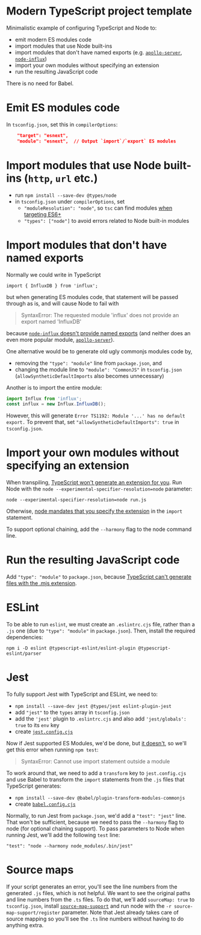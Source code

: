 # Modern TypeScript project template

Minimalistic example of configuring TypeScript and Node to:
* emit modern ES modules code
* import modules that use Node built-ins
* import modules that don't have named exports (e.g. [`apollo-server`](https://github.com/apollographql/apollo-server/issues/1356#issuecomment-565277759), [`node-influx`](https://github.com/node-influx/node-influx/issues/298))
* import your own modules without specifying an extension
* run the resulting JavaScript code

There is no need for Babel.

# Emit ES modules code

In `tsconfig.json`, set this in `compilerOptions`:

```json
    "target": "esnext",
    "module": "esnext",  // Output `import`/`export` ES modules
```


# Import modules that use Node built-ins (`http`, `url` etc.)

* run `npm install --save-dev @types/node`
* in `tsconfig.json` under `compilerOptions`, set
  * `"moduleResolution": "node"`, so `tsc` can find modules [when targeting ES6+](https://github.com/Microsoft/TypeScript/issues/8189) 
  * `"types": ["node"]` to avoid errors related to Node built-in modules  


# Import modules that don't have named exports

Normally we could write in TypeScript

    import { InfluxDB } from 'influx';

but when generating ES modules code, that statement will be passed through as is, and will cause Node to fail with

> SyntaxError: The requested module 'influx' does not provide an export named 'InfluxDB'

because [`node-influx` doesn't provide named exports](https://github.com/node-influx/node-influx/issues/298) (and neither does an even more popular module, [`apollo-server`](https://github.com/apollographql/apollo-server/issues/1356#issuecomment-565277759)).

One alternative would be to generate old ugly commonjs modules code by,

* removing the `"type": "module"` line from `package.json`, and
* changing the module line to `"module": "CommonJS"` in `tsconfig.json` (`allowSyntheticDefaultImports` also becomes unnecessary)

Another is to import the entire module:

```js
import Influx from 'influx';
const influx = new Influx.InfluxDB();
```

However, this will generate `Error TS1192: Module '...' has no default export.` To prevent that, set `"allowSyntheticDefaultImports": true` in `tsconfig.json`.


# Import your own modules without specifying an extension

When transpiling, [TypeScript won't generate an extension for you](https://github.com/microsoft/TypeScript/issues/16577). Run Node with the `node --experimental-specifier-resolution=node` parameter:

    node --experimental-specifier-resolution=node run.js
    
Otherwise, [node mandates that you specify the extension](https://nodejs.org/api/esm.html#esm_mandatory_file_extensions) in the `import` statement.

To support optional chaining, add the `--harmony` flag to the node command line.


# Run the resulting JavaScript code

Add `"type": "module"` to `package.json`, because [TypeScript can't generate files with the .mjs extension](https://github.com/microsoft/TypeScript/issues/18442#issuecomment-581738714).


# ESLint

To be able to run `eslint`, we must create an `.eslintrc.cjs` file, rather than a `.js` one (due to `"type": "module"` in `package.json`). Then, install the required dependencies:

    npm i -D eslint @typescript-eslint/eslint-plugin @typescript-eslint/parser


# Jest

To fully support Jest with TypeScript and ESLint, we need to:

* `npm install --save-dev jest @types/jest eslint-plugin-jest`
* add `"jest"` to the `types` array in `tsconfig.json`
* add the `'jest'` plugin to `.eslintrc.cjs` and also add `'jest/globals': true` to its `env` key
* create [`jest.config.cjs`](jest.config.cjs)

Now if Jest supported ES Modules, we'd be done, but [it doesn't](https://github.com/facebook/jest/issues/4842), so we'll get this error when running `npm test`:

> SyntaxError: Cannot use import statement outside a module

To work around that, we need to add a `transform` key to `jest.config.cjs` and use Babel to transform the `import` statements from the `.js` files that TypeScript generates:

* `npm install --save-dev @babel/plugin-transform-modules-commonjs`
* create [`babel.config.cjs`](babel.config.cjs)

Normally, to run Jest from `package.json`, we'd add a `"test": "jest"` line. That won't be sufficient, because we need to pass the `--harmony` flag to node (for optional chaining support). 
To pass parameters to Node when running Jest, we'll add the following `test` line:

    "test": "node --harmony node_modules/.bin/jest"


# Source maps

If your script generates an error, you'll see the line numbers from the generated `.js` files, which is not helpful. We want to see the original paths and line numbers from the `.ts` files. To do that, we'll add `sourceMap: true` to `tsconfig.json`, install [`source-map-support`](https://www.npmjs.com/package/source-map-support) and run node with the `-r source-map-support/register` parameter. Note that Jest already takes care of source mapping so you'll see the `.ts` line numbers without having to do anything extra.
 